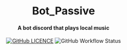 <p align="center">
<h1 align="center">Bot_Passive</h1>
<h4 align="center">A bot discord that plays local music</h4>
</p>

<p align="center">
<a href="https://github.com/DevShimi92/bot_passive/blob/main/LICENSE"><img alt="GitHub LICENCE" src="https://img.shields.io/github/license/DevShimi92/bot_passive"></a>
<img alt="GitHub Workflow Status" src="https://img.shields.io/github/package-json/v/DevShimi92/bot_passive"></p>
